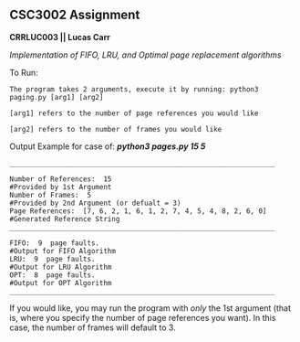 <h2>CSC3002 Assignment </h2>

**CRRLUC003  ||  Lucas Carr**

*Implementation of FIFO, LRU, and Optimal page replacement algorithms*


To Run: 

    The program takes 2 arguments, execute it by running: python3 paging.py [arg1] [arg2]

    [arg1] refers to the number of page references you would like

    [arg2] refers to the number of frames you would like

Output Example for case of:          ***python3 pages.py 15 5***

    _________________________________________________________________ 

    Number of References:  15                                               #Provided by 1st Argument
    Number of Frames:  5                                                    #Provided by 2nd Argument (or defualt = 3)
    Page References:  [7, 6, 2, 1, 6, 1, 2, 7, 4, 5, 4, 8, 2, 6, 0]         #Generated Reference String
    _________________________________________________________________ 

    FIFO:  9  page faults.                                                  #Output for FIFO Algorithm
    LRU:  9  page faults.                                                   #Output for LRU Algorithm
    OPT:  8  page faults.                                                   #Output for OPT Algorithm
    _________________________________________________________________ 




If you would like, you may run the program with *only* the 1st argument (that is, where you specify the number of page references you want). In this case,
the number of frames will default to 3. 

